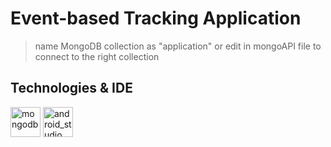 # Event-based Tracking Application

> name MongoDB collection as "application" or edit in mongoAPI file to connect to the right collection
## Technologies & IDE

<img src="https://webimages.mongodb.com/_com_assets/cms/MongoDB_Logo_FullColorBlack_RGB-4td3yuxzjs.png?auto=format%2Ccompress" height="48" alt="mongodb">

<img src="https://2.bp.blogspot.com/-tzm1twY_ENM/XlCRuI0ZkRI/AAAAAAAAOso/BmNOUANXWxwc5vwslNw3WpjrDlgs9PuwQCLcBGAsYHQ/s1600/pasted%2Bimage%2B0.png" height="48" alt="android_studio">
